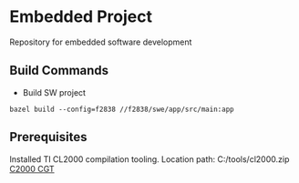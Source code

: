 # Embedded Project
Repository for embedded software development

## Build Commands
- Build SW project
```starlark
bazel build --config=f2838 //f2838/swe/app/src/main:app
```

## Prerequisites
Installed TI CL2000 compilation tooling. Location path: C:/tools/cl2000.zip
[C2000 CGT](https://www.ti.com/tool/download/C2000-CGT/22.6.0.LTS)

